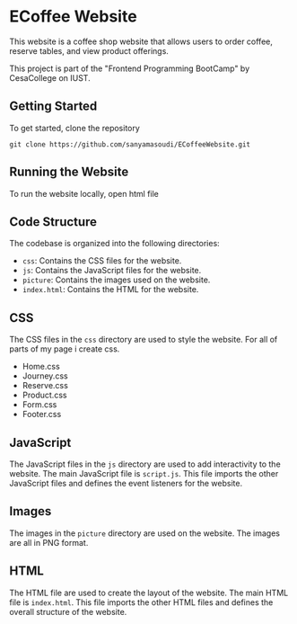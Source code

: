 # ECoffee Website

This website is a coffee shop website that allows users to order coffee, reserve tables, and view product offerings.

This project is part of the "Frontend Programming BootCamp" by CesaCollege on IUST.

## Getting Started

To get started, clone the repository 

```
git clone https://github.com/sanyamasoudi/ECoffeeWebsite.git
```

## Running the Website

To run the website locally, open html file

## Code Structure

The codebase is organized into the following directories:

* `css`: Contains the CSS files for the website.
* `js`: Contains the JavaScript files for the website.
* `picture`: Contains the images used on the website.
* `index.html`: Contains the HTML for the website.

## CSS

The CSS files in the `css` directory are used to style the website. For all of parts of my page i create css.

- Home.css
- Journey.css
- Reserve.css
- Product.css
- Form.css
- Footer.css

## JavaScript

The JavaScript files in the `js` directory are used to add interactivity to the website. The main JavaScript file is `script.js`. This file imports the other JavaScript files and defines the event listeners for the website.

## Images

The images in the `picture` directory are used on the website. The images are all in PNG format.

## HTML

The HTML file are used to create the layout of the website. The main HTML file is `index.html`. This file imports the other HTML files and defines the overall structure of the website.




